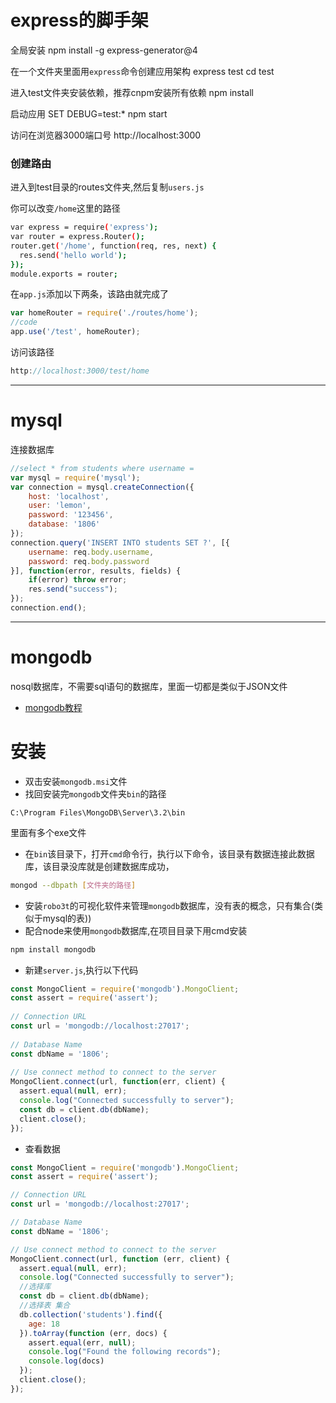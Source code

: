 # express的脚手架

全局安装
npm install -g express-generator@4

在一个文件夹里面用`express`命令创建应用架构
express test
cd test

进入test文件夹安装依赖，推荐cnpm安装所有依赖
npm install

启动应用
SET DEBUG=test:*
npm start

访问在浏览器3000端口号
http://localhost:3000


### 创建路由

进入到test目录的routes文件夹,然后复制`users.js`

你可以改变`/home`这里的路径
```bash
var express = require('express');
var router = express.Router();
router.get('/home', function(req, res, next) {
  res.send('hello world');
});
module.exports = router;
```

在`app.js`添加以下两条，该路由就完成了
```js
var homeRouter = require('./routes/home');
//code
app.use('/test', homeRouter);
```
访问该路径
```js
http://localhost:3000/test/home
```


------------------------------------------------------------------------------
# mysql
连接数据库
```js
//select * from students where username = 
var mysql = require('mysql');
var connection = mysql.createConnection({
	host: 'localhost',
	user: 'lemon',
	password: '123456',
	database: '1806'
});
connection.query('INSERT INTO students SET ?', [{
	username: req.body.username,
	password: req.body.password
}], function(error, results, fields) {
	if(error) throw error;
	res.send("success");
});
connection.end();
```
--------------------------------------------------------------------------------

# mongodb

nosql数据库，不需要sql语句的数据库，里面一切都是类似于JSON文件

- [mongodb教程](https://github.com/Wscats/node-tutorial/issues/20)

# 安装

- 双击安装`mongodb.msi`文件
- 找回安装完`mongodb`文件夹`bin`的路径
```
C:\Program Files\MongoDB\Server\3.2\bin
```
里面有多个exe文件
- 在`bin`该目录下，打开`cmd`命令行，执行以下命令，该目录有数据连接此数据库，该目录没库就是创建数据库成功，
```bash
mongod --dbpath [文件夹的路径]
```
- 安装`robo3t`的可视化软件来管理`mongodb`数据库，没有表的概念，只有集合(类似于mysql的表))
- 配合node来使用`mongodb`数据库,在项目目录下用cmd安装
```bash
npm install mongodb
```
- 新建`server.js`,执行以下代码
```js
const MongoClient = require('mongodb').MongoClient;
const assert = require('assert');
 
// Connection URL
const url = 'mongodb://localhost:27017';
 
// Database Name
const dbName = '1806';
 
// Use connect method to connect to the server
MongoClient.connect(url, function(err, client) {
  assert.equal(null, err);
  console.log("Connected successfully to server");
  const db = client.db(dbName);
  client.close();
});
```
- 查看数据
```js
const MongoClient = require('mongodb').MongoClient;
const assert = require('assert');

// Connection URL
const url = 'mongodb://localhost:27017';

// Database Name
const dbName = '1806';

// Use connect method to connect to the server
MongoClient.connect(url, function (err, client) {
  assert.equal(null, err);
  console.log("Connected successfully to server");
  //选择库
  const db = client.db(dbName);
  //选择表 集合
  db.collection('students').find({
    age: 18
  }).toArray(function (err, docs) {
    assert.equal(err, null);
    console.log("Found the following records");
    console.log(docs)
  });
  client.close();
});
```